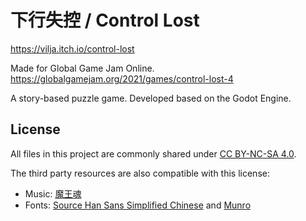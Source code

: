 # 下行失控 / Control Lost

https://vilja.itch.io/control-lost

Made for Global Game Jam Online. https://globalgamejam.org/2021/games/control-lost-4

A story-based puzzle game. Developed based on the Godot Engine.

## License

All files in this project are commonly shared under
[CC BY-NC-SA 4.0](https://creativecommons.org/licenses/by-nc-sa/4.0/deed.en_US).

The third party resources are also compatible with this license:

- Music: [魔王魂](https://maoudamashii.jokersounds.com/music_rule.html)
- Fonts: [Source Han Sans Simplified Chinese](https://fonts.adobe.com/fonts/source-han-sans-simplified-chinese#about-section)
and [Munro](https://www.fontspace.com/munro-font-f14903)
